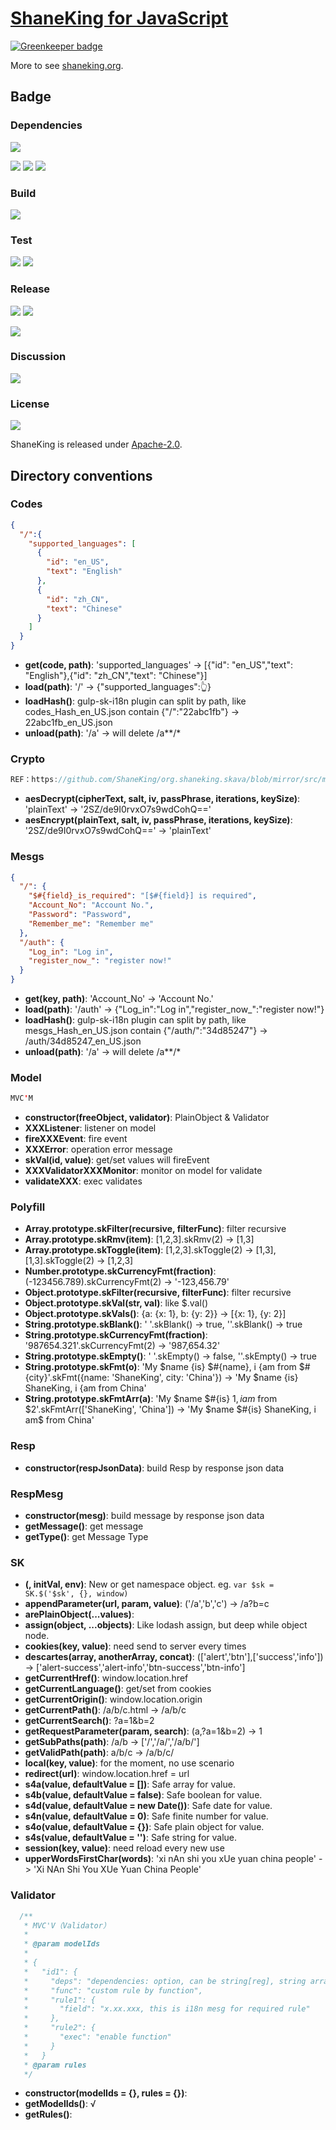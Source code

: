 # [ShaneKing for JavaScript][]

[![Greenkeeper badge](https://badges.greenkeeper.io/ShaneKing/sk-js.svg)](https://greenkeeper.io/)

More to see [shaneking.org][].

## Badge
### Dependencies
[![][versioneye img]][versioneye]

[![][david img]][david]
[![][davidDev img]][davidDev]
[![][davidPeer img]][davidPeer]

### Build
[![][travis img]][travis]

### Test
[![][codecov img]][codecov]
[![][codacy img]][codacy]

### Release
[![][npmbadge img]][npmbadge]
[![][npmDownloadbadge img]][npmDownloadbadge]

[![][npmDetailBadge img]][npmDetailBadge]

### Discussion
[![][gitter img]][gitter]

### License
[![][license img]][license]

ShaneKing is released under [Apache-2.0][].


## Directory conventions
### Codes
```json
{
  "/":{
    "supported_languages": [
      {
        "id": "en_US",
        "text": "English"
      },
      {
        "id": "zh_CN",
        "text": "Chinese"
      }
    ]
  }
}
```
- **get(code, path)**: 'supported_languages' -> [{"id": "en_US","text": "English"},{"id": "zh_CN","text": "Chinese"}]
- **load(path)**: '/' -> {"supported_languages":👆}
- **loadHash()**: gulp-sk-i18n plugin can split by path, like codes_Hash_en_US.json contain {"/":"22abc1fb"} -> 22abc1fb_en_US.json
- **unload(path)**: '/a' -> will delete /a**/*

### Crypto
```java
REF：https://github.com/ShaneKing/org.shaneking.skava/blob/mirror/src/main/java/org/shaneking/skava/crypto/AES.java
```
- **aesDecrypt(cipherText, salt, iv, passPhrase, iterations, keySize)**: 'plainText' -> '2SZ/de9I0rvxO7s9wdCohQ=='
- **aesEncrypt(plainText, salt, iv, passPhrase, iterations, keySize)**: '2SZ/de9I0rvxO7s9wdCohQ==' -> 'plainText'

### Mesgs
```json
{
  "/": {
    "$#{field}_is_required": "[$#{field}] is required",
    "Account_No": "Account No.",
    "Password": "Password",
    "Remember_me": "Remember me"
  },
  "/auth": {
    "Log_in": "Log in",
    "register_now_": "register now!"
  }
}
```
- **get(key, path)**: 'Account_No' -> 'Account No.'
- **load(path)**: '/auth' -> {"Log_in":"Log in","register_now_":"register now!"}
- **loadHash()**: gulp-sk-i18n plugin can split by path, like mesgs_Hash_en_US.json contain {"/auth/":"34d85247"} -> /auth/34d85247_en_US.json
- **unload(path)**: '/a' -> will delete /a**/*

### Model
```java
MVC'M
```
- **constructor(freeObject, validator)**: PlainObject & Validator
- **XXXListener**: listener on model
- **fireXXXEvent**: fire event
- **XXXError**: operation error message
- **skVal(id, value)**: get/set values will fireEvent
- **XXXValidatorXXXMonitor**: monitor on model for validate
- **validateXXX**: exec validates

### Polyfill
- **Array.prototype.skFilter(recursive, filterFunc)**: filter recursive
- **Array.prototype.skRmv(item)**: [1,2,3].skRmv(2) -> [1,3]
- **Array.prototype.skToggle(item)**: [1,2,3].skToggle(2) -> [1,3], [1,3].skToggle(2) -> [1,2,3]
- **Number.prototype.skCurrencyFmt(fraction)**: (-123456.789).skCurrencyFmt(2) -> '-123,456.79'
- **Object.prototype.skFilter(recursive, filterFunc)**: filter recursive
- **Object.prototype.skVal(str, val)**: like $.val()
- **Object.prototype.skVals()**: {a: {x: 1}, b: {y: 2}} -> [{x: 1}, {y: 2}]
- **String.prototype.skBlank()**: ' '.skBlank() -> true, ''.skBlank() -> true
- **String.prototype.skCurrencyFmt(fraction)**: '987654.321'.skCurrencyFmt(2) -> '987,654.32'
- **String.prototype.skEmpty()**: ' '.skEmpty() -> false, ''.skEmpty() -> true
- **String.prototype.skFmt(o)**: 'My $name {is} $#{name}, i {am from $#{city}'.skFmt({name: 'ShaneKing', city: 'China'}) -> 'My $name {is} ShaneKing, i {am from China'
- **String.prototype.skFmtArr(a)**: 'My $name $#{is} $1, i am$ from $2'.skFmtArr(['ShaneKing', 'China']) -> 'My $name $#{is} ShaneKing, i am$ from China'

### Resp
- **constructor(respJsonData)**: build Resp by response json data

### RespMesg
- **constructor(mesg)**: build message by response json data
- **getMessage()**: get message
- **getType()**: get Message Type

### SK
- **$($, initVal, env)**: New or get namespace object. eg. `var $sk = SK.$('$sk', {}, window)`
- **appendParameter(url, param, value)**: ('/a','b','c') -> /a?b=c
- **arePlainObject(...values)**: 
- **assign(object, ...objects)**: Like lodash assign, but deep while object node.
- **cookies(key, value)**: need send to server every times
- **descartes(array, anotherArray, concat)**: (['alert','btn'],['success','info']) -> ['alert-success','alert-info','btn-success','btn-info']
- **getCurrentHref()**: window.location.href
- **getCurrentLanguage()**: get/set from cookies
- **getCurrentOrigin()**: window.location.origin
- **getCurrentPath()**: /a/b/c.html -> /a/b/c
- **getCurrentSearch()**: ?a=1&b=2
- **getRequestParameter(param, search)**: (a,?a=1&b=2) -> 1
- **getSubPaths(path)**: /a/b -> ['/','/a/','/a/b/']
- **getValidPath(path)**: a/b/c -> /a/b/c/
- **local(key, value)**: for the moment, no use scenario
- **redirect(url)**: window.location.href = url
- **s4a(value, defaultValue = [])**: Safe array for value.
- **s4b(value, defaultValue = false)**: Safe boolean for value.
- **s4d(value, defaultValue = new Date())**: Safe date for value.
- **s4n(value, defaultValue = 0)**: Safe finite number for value.
- **s4o(value, defaultValue = {})**: Safe plain object for value.
- **s4s(value, defaultValue = '')**: Safe string for value.
- **session(key, value)**: need reload every new use
- **upperWordsFirstChar(words)**: 'xi nAn shi you xUe yuan china people' -> 'Xi NAn Shi You XUe Yuan China People'

### Validator
```javascript
  /**
   * MVC'V（Validator）
   * 
   * @param modelIds
   * 
   * {
   *   "id1": {
   *     "deps": "dependencies: option, can be string[reg], string array or object",
   *     "func": "custom rule by function",
   *     "rule1": {
   *       "field": "x.xx.xxx, this is i18n mesg for required rule"
   *     },
   *     "rule2": {
   *       "exec": "enable function"
   *     }
   *   }
   * @param rules
   */
```
- **constructor(modelIds = {}, rules = {})**: 
- **getModelIds()**: √
- **getRules()**: 


[ShaneKing for JavaScript]: http://shaneking.org/c/sk-js
[shaneking.org]: http://shaneking.org/

[versioneye]:https://www.versioneye.com/user/projects/56fa049335630e003e0a8ab9
[versioneye img]:https://www.versioneye.com/user/projects/56fa049335630e003e0a8ab9/badge.svg
[david]:https://david-dm.org/ShaneKing/sk-js
[david img]:https://david-dm.org/ShaneKing/sk-js.svg
[davidDev]:https://david-dm.org/ShaneKing/sk-js#info=devDependencies
[davidDev img]:https://david-dm.org/ShaneKing/sk-js/dev-status.svg
[davidPeer]:https://david-dm.org/ShaneKing/sk-js#info=peerDependencies
[davidPeer img]:https://david-dm.org/ShaneKing/sk-js/peer-status.svg

[travis]:https://travis-ci.org/ShaneKing/sk-js
[travis img]:https://travis-ci.org/ShaneKing/sk-js.png

[codecov]:https://codecov.io/github/ShaneKing/sk-js?branch=mirror
[codecov img]:https://codecov.io/github/ShaneKing/sk-js/coverage.svg?branch=mirror
[codacy]:https://www.codacy.com/app/ShaneKing/sk-js
[codacy img]:https://api.codacy.com/project/badge/grade/b3e08d356b334765939b1c77b5360a3f
[saucelabs]:https://saucelabs.com/u/ShaneKing
[saucelabs img]:https://saucelabs.com/browser-matrix/ShaneKing.svg

[npmbadge]:https://www.npmjs.com/package/sk-js
[npmbadge img]:https://img.shields.io/npm/v/sk-js.svg
[npmDownloadbadge]:https://www.npmjs.com/package/sk-js
[npmDownloadbadge img]:http://img.shields.io/npm/dm/sk-js.svg
[npmDetailBadge]:https://www.npmjs.com/package/sk-js
[npmDetailBadge img]:https://nodei.co/npm/sk-js.png?downloads=true&downloadRank=true&stars=true

[gitter]:https://gitter.im/ShaneKing/sk-js?utm_source=badge&utm_medium=badge&utm_campaign=pr-badge
[gitter img]:https://badges.gitter.im/Join%20Chat.svg

[Apache-2.0]: https://opensource.org/licenses/Apache-2.0
[license]:LICENSE
[license img]:https://img.shields.io/badge/License-Apache--2.0-blue.svg
